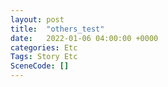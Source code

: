 ```yaml
---
layout: post
title:  "others_test"
date:   2022-01-06 04:00:00 +0000
categories: Etc
Tags: Story Etc
SceneCode: []
---
```

